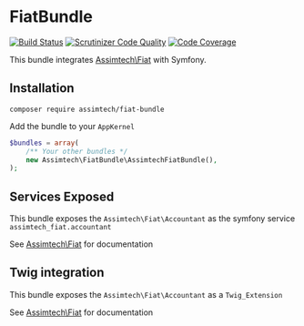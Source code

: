 # FiatBundle

[![Build Status](https://travis-ci.org/assimtech/fiat-bundle.svg?branch=master)](https://travis-ci.org/assimtech/fiat-bundle)
[![Scrutinizer Code Quality](https://scrutinizer-ci.com/g/assimtech/fiat-bundle/badges/quality-score.png?b=master)](https://scrutinizer-ci.com/g/assimtech/fiat-bundle/?branch=master)
[![Code Coverage](https://scrutinizer-ci.com/g/assimtech/fiat-bundle/badges/coverage.png?b=master)](https://scrutinizer-ci.com/g/assimtech/fiat-bundle/?branch=master)

This bundle integrates [Assimtech\Fiat](https://github.com/assimtech/fiat) with Symfony.



## Installation

```shell
composer require assimtech/fiat-bundle
```

Add the bundle to your `AppKernel`

```php
$bundles = array(
    /** Your other bundles */
    new Assimtech\FiatBundle\AssimtechFiatBundle(),
);
```


## Services Exposed

This bundle exposes the `Assimtech\Fiat\Accountant` as the symfony service `assimtech_fiat.accountant`

See [Assimtech\Fiat](https://github.com/assimtech/fiat) for documentation


## Twig integration

This bundle exposes the `Assimtech\Fiat\Accountant` as a `Twig_Extension`

See [Assimtech\Fiat](https://github.com/assimtech/fiat) for documentation
